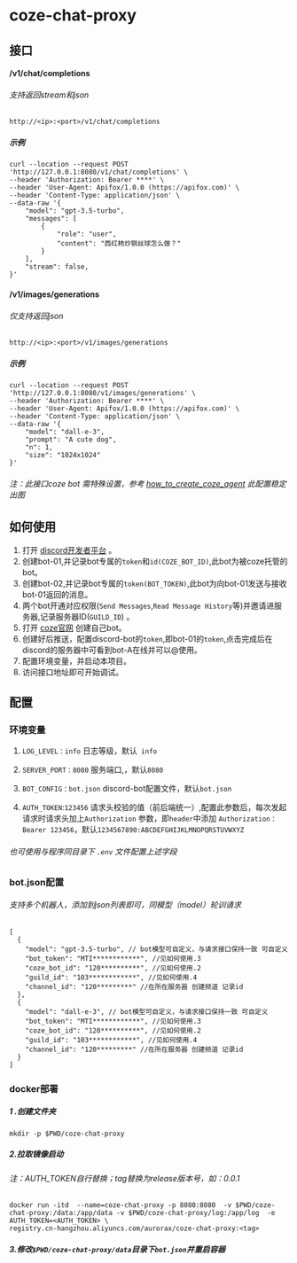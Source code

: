 # coze-chat-proxy

## 接口

#### /v1/chat/completions

###### 支持返回stream和json

```
http://<ip>:<port>/v1/chat/completions
```

##### 示例

```
curl --location --request POST 'http://127.0.0.1:8080/v1/chat/completions' \
--header 'Authorization: Bearer ****' \
--header 'User-Agent: Apifox/1.0.0 (https://apifox.com)' \
--header 'Content-Type: application/json' \
--data-raw '{
    "model": "gpt-3.5-turbo",
    "messages": [
        {
            "role": "user",
            "content": "西红柿炒钢丝球怎么做？"
        }
    ],
    "stream": false,
}'
```

#### /v1/images/generations

###### 仅支持返回json

```
http://<ip>:<port>/v1/images/generations
```

##### 示例

```
curl --location --request POST 'http://127.0.0.1:8080/v1/images/generations' \
--header 'Authorization: Bearer ****' \
--header 'User-Agent: Apifox/1.0.0 (https://apifox.com)' \
--header 'Content-Type: application/json' \
--data-raw '{
    "model": "dall-e-3",
    "prompt": "A cute dog",
    "n": 1,
    "size": "1024x1024"
}'
```

###### 注：此接口coze bot 需特殊设置，参考 [how_to_create_coze_agent](https://github.com/Feiyuyu0503/free-dall-e-proxy/blob/main/docs/how_to_create_coze_agent.md) 此配置稳定出图

## 如何使用

1. 打开 [discord开发者平台](https://discord.com/developers/applications) 。
2. 创建bot-01,并记录bot专属的`token`和`id(COZE_BOT_ID)`,此bot为被coze托管的bot。
3. 创建bot-02,并记录bot专属的`token(BOT_TOKEN)`,此bot为向bot-01发送与接收bot-01返回的消息。
4. 两个bot开通对应权限(`Send Messages`,`Read Message History`等)并邀请进服务器,记录服务器ID(`GUILD_ID`) 。
5. 打开 [coze官网](https://www.coze.com) 创建自己bot。
6. 创建好后推送，配置discord-bot的`token`,即bot-01的`token`,点击完成后在discord的服务器中可看到bot-A在线并可以@使用。
7. 配置环境变量，并启动本项目。
8. 访问接口地址即可开始调试。

## 配置

### 环境变量

1. `LOG_LEVEL：info`  日志等级，默认` info`

2. `SERVER_PORT：8080`  服务端口,，默认`8080`

3. `BOT_CONFIG：bot.json` discord-bot配置文件，默认`bot.json`

4. `AUTH_TOKEN`:`123456` 请求头校验的值（前后端统一）,配置此参数后，每次发起请求时请求头加上`Authorization`
   参数，即`header`中添加 `Authorization：Bearer 123456`，默认`1234567890:ABCDEFGHIJKLMNOPQRSTUVWXYZ`

###### 也可使用与程序同目录下 `.env` 文件配置上述字段


### bot.json配置

###### 支持多个机器人，添加到json列表即可，同模型（model）轮训请求

```
[
  {
    "model": "gpt-3.5-turbo", // bot模型可自定义，与请求接口保持一致 可自定义
    "bot_token": "MTI************", //见如何使用.3
    "coze_bot_id": "120**********", //见如何使用.2
    "guild_id": "103************", //见如何使用.4
    "channel_id": "120*********" //在所在服务器 创建频道 记录id
  },
  {
    "model": "dall-e-3", // bot模型可自定义，与请求接口保持一致 可自定义
    "bot_token": "MTI************", //见如何使用.3
    "coze_bot_id": "120**********", //见如何使用.2
    "guild_id": "103************", //见如何使用.4
    "channel_id": "120*********" //在所在服务器 创建频道 记录id
  }
]
```

### docker部署

##### 1 .创建文件夹

```
mkdir -p $PWD/coze-chat-proxy
```

##### 2.拉取镜像启动

###### 注：AUTH_TOKEN自行替换；tag替换为release版本号，如：0.0.1

```
docker run -itd  --name=coze-chat-proxy -p 8080:8080  -v $PWD/coze-chat-proxy:/data:/app/data -v $PWD/coze-chat-proxy/log:/app/log  -e AUTH_TOKEN=<AUTH_TOKEN> \
registry.cn-hangzhou.aliyuncs.com/aurorax/coze-chat-proxy:<tag>
```

##### 3.修改`$PWD/coze-chat-proxy/data`目录下`bot.json`并重启容器

